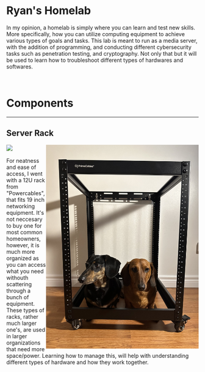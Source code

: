 <h1>Ryan's Homelab</h1>
<p> In my opinion, a homelab is simply where you can learn and test new skills. More specifically, how you can utilize computing equipment to achieve various types of goals and tasks. This lab is meant to run as a media server, with the addition of programming, and conducting different cybersecurity tasks such as penetration testing, and cryptography. Not only that but it will be used to learn how to troubleshoot different types of hardwares and softwares.   </p>
<br>
<h1> Components </h1>
<hr>
<h2> Server Rack </h2>
<img src = "Server-Rack1.jpg" width = "350">  <img src = "RACK2.jpg" width="400" align = "right"> 
<p> For neatness and ease of access, I went with a 12U rack from "Powercables", that fits 19 inch networking equipment. 
  It's not neccesary to buy one for most common homeowners, however, it is much more organized as you can access what you need 
  withouth scattering through a bunch of equipment. These types of racks, rather much larger one's, are used in larger organizations that
  need more space/power. Learning how to manage this, will help with understanding different types of hardware and how they work together.</p>
